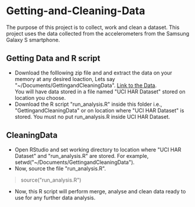 # Getting-and-Cleaning-Data
The purpose of this project is to collect, work and clean a dataset. This project uses the data collected from the accelerometers from the Samsung Galaxy S smartphone.
## Getting Data and R script
* Download the folllowing zip file and and extract the data on your memory at any desired loaction, Lets say "~/Documents/GettingandCleaningData". [Link to the Data](https://d396qusza40orc.cloudfront.net/getdata%2Fprojectfiles%2FUCI%20HAR%20Dataset.zip).   
You will have data stored in a file named "UCI HAR Dataset" stored on location you choose.
* Download the R script "run_analysis.R" inside this folder i.e., "GettingandCleaningData" or on location where "UCI HAR Dataset" is stored. You must no put run_analysis.R inside UCI HAR Dataset.   
## CleaningData   
* Open RStudio and set working directory to location where "UCI HAR Dataset" and "run_analysis.R" are stored. For example, setwd("~/Documents/GettingandCleaningData").
* Now, source the file "run_analysis.R".
> source("run_analysis.R")         
* Now, this R script will perform merge, analyse and clean data ready to use for any further data analysis.
